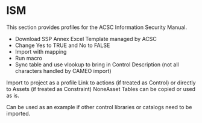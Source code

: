 # ISM

This section provides profiles for the ACSC Information Security Manual.

 - Download SSP Annex Excel Template managed by ACSC
 - Change Yes to TRUE and No to FALSE
 - Import with mapping
 - Run macro
 - Sync table and use vlookup to bring in Control Description (not all characters handled by CAMEO import)

Import to project as a profile
Link to actions (if treated as Control) or directly to Assets (if treated as Constraint)
NoneAsset
Tables can be copied or used as is.

Can be used as an example if other control libraries or catalogs need to be imported.